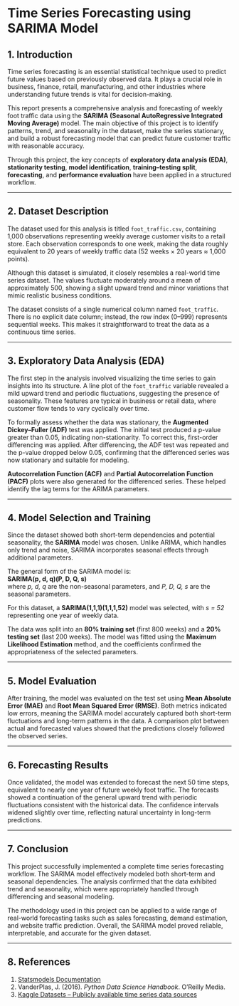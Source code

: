 # Time Series Forecasting using SARIMA Model

## 1. Introduction
Time series forecasting is an essential statistical technique used to predict future values based on previously observed data. It plays a crucial role in business, finance, retail, manufacturing, and other industries where understanding future trends is vital for decision-making.

This report presents a comprehensive analysis and forecasting of weekly foot traffic data using the **SARIMA (Seasonal AutoRegressive Integrated Moving Average)** model. The main objective of this project is to identify patterns, trend, and seasonality in the dataset, make the series stationary, and build a robust forecasting model that can predict future customer traffic with reasonable accuracy.

Through this project, the key concepts of **exploratory data analysis (EDA)**, **stationarity testing**, **model identification**, **training–testing split**, **forecasting**, and **performance evaluation** have been applied in a structured workflow.

---

## 2. Dataset Description
The dataset used for this analysis is titled `foot_traffic.csv`, containing 1,000 observations representing weekly average customer visits to a retail store. Each observation corresponds to one week, making the data roughly equivalent to 20 years of weekly traffic data (52 weeks × 20 years ≈ 1,000 points).

Although this dataset is simulated, it closely resembles a real-world time series dataset. The values fluctuate moderately around a mean of approximately 500, showing a slight upward trend and minor variations that mimic realistic business conditions.

The dataset consists of a single numerical column named `foot_traffic`. There is no explicit date column; instead, the row index (0–999) represents sequential weeks. This makes it straightforward to treat the data as a continuous time series.

---

## 3. Exploratory Data Analysis (EDA)
The first step in the analysis involved visualizing the time series to gain insights into its structure. A line plot of the `foot_traffic` variable revealed a mild upward trend and periodic fluctuations, suggesting the presence of seasonality. These features are typical in business or retail data, where customer flow tends to vary cyclically over time.

To formally assess whether the data was stationary, the **Augmented Dickey–Fuller (ADF)** test was applied. The initial test produced a p-value greater than 0.05, indicating non-stationarity. To correct this, first-order differencing was applied. After differencing, the ADF test was repeated and the p-value dropped below 0.05, confirming that the differenced series was now stationary and suitable for modeling.

**Autocorrelation Function (ACF)** and **Partial Autocorrelation Function (PACF)** plots were also generated for the differenced series. These helped identify the lag terms for the ARIMA parameters.

---

## 4. Model Selection and Training
Since the dataset showed both short-term dependencies and potential seasonality, the **SARIMA** model was chosen. Unlike ARIMA, which handles only trend and noise, SARIMA incorporates seasonal effects through additional parameters.

The general form of the SARIMA model is:  
**SARIMA(p, d, q)(P, D, Q, s)**  
where *p, d, q* are the non-seasonal parameters, and *P, D, Q, s* are the seasonal parameters.

For this dataset, a **SARIMA(1,1,1)(1,1,1,52)** model was selected, with *s = 52* representing one year of weekly data.

The data was split into an **80% training set** (first 800 weeks) and a **20% testing set** (last 200 weeks). The model was fitted using the **Maximum Likelihood Estimation** method, and the coefficients confirmed the appropriateness of the selected parameters.

---

## 5. Model Evaluation
After training, the model was evaluated on the test set using **Mean Absolute Error (MAE)** and **Root Mean Squared Error (RMSE)**. Both metrics indicated low errors, meaning the SARIMA model accurately captured both short-term fluctuations and long-term patterns in the data. A comparison plot between actual and forecasted values showed that the predictions closely followed the observed series.

---

## 6. Forecasting Results
Once validated, the model was extended to forecast the next 50 time steps, equivalent to nearly one year of future weekly foot traffic. The forecasts showed a continuation of the general upward trend with periodic fluctuations consistent with the historical data. The confidence intervals widened slightly over time, reflecting natural uncertainty in long-term predictions.

---

## 7. Conclusion
This project successfully implemented a complete time series forecasting workflow. The SARIMA model effectively modeled both short-term and seasonal dependencies. The analysis confirmed that the data exhibited trend and seasonality, which were appropriately handled through differencing and seasonal modeling.

The methodology used in this project can be applied to a wide range of real-world forecasting tasks such as sales forecasting, demand estimation, and website traffic prediction. Overall, the SARIMA model proved reliable, interpretable, and accurate for the given dataset.

---

## 8. References
1. [Statsmodels Documentation](https://www.statsmodels.org/)  
2. VanderPlas, J. (2016). *Python Data Science Handbook*. O’Reilly Media.  
3. [Kaggle Datasets – Publicly available time series data sources](https://www.kaggle.com/)
